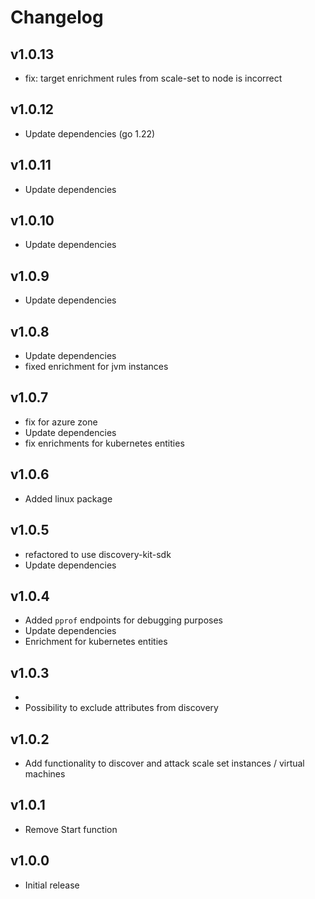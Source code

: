 # Changelog

## v1.0.13

- fix: target enrichment rules from scale-set to node is incorrect

## v1.0.12

- Update dependencies (go 1.22)

## v1.0.11

- Update dependencies

## v1.0.10

- Update dependencies

## v1.0.9

- Update dependencies

## v1.0.8

- Update dependencies
- fixed enrichment for jvm instances

## v1.0.7

- fix for azure zone
- Update dependencies
- fix enrichments for kubernetes entities

## v1.0.6

- Added linux package

## v1.0.5

- refactored to use discovery-kit-sdk
- Update dependencies

## v1.0.4

- Added `pprof` endpoints for debugging purposes
- Update dependencies
- Enrichment for kubernetes entities

## v1.0.3
-
- Possibility to exclude attributes from discovery

## v1.0.2

 - Add functionality to discover and attack scale set instances / virtual machines

## v1.0.1

 - Remove Start function

## v1.0.0

 - Initial release
